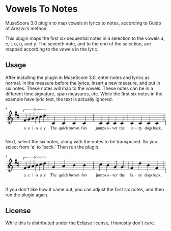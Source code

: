 # Vowels To Notes
MuseScore 3.0 plugin to map vowels in lyrics to notes, according to
Guido of Arezzo's method.

This plugin maps the first six sequential notes in a selection to the
vowels a, e, i, o, u, and y. The seventh note, and to the end of the
selection, are mapped according to the vowels in the lyric.

## Usage
After installing the plugin in MuseScore 3.0, enter notes and lyrics as
normal.  In the measure before the lyrics, insert a new measure, and put in
six notes.  These notes will map to the vowels.  These notes can be in a
different time signature, span measures, etc. While the first six notes
in the example have lyric text, the text is actually ignored.

![Ready](png/VowelsToNotes-Before.png)

Next, select the six notes, along with the notes to be transposed.  So you
select from 'a' to 'back.'  Then run the plugin.

![Selected](png/VowelsToNotes-After.png)

If you don't like how it came out, you can adjust the first six notes, and
then run the plugin again.

## License
While this is distributed under the Eclipse license, I honestly don't care.

